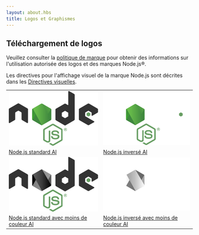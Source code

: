```yaml
---
layout: about.hbs
title: Logos et Graphismes
---
```


## Téléchargement de logos

Veuillez consulter la [politique de marque](https://trademark-policy.openjsf.org/) pour obtenir des informations sur l'utilisation autorisée des logos et des marques Node.js®.

Les directives pour l'affichage visuel de la marque Node.js sont décrites dans les [Directives visuelles](/static/documents/foundation-visual-guidelines.pdf).

<table class="logos">
  <tr>
    <td class="bg-white"><a href="/static/images/logos/nodejs-new-pantone-black.ai"><img src="/static/images/logos/nodejs-new-pantone-black.svg" alt="Node.js on light background"></a></td>
    <td class="bg-node-gray"><a href="/static/images/logos/nodejs-new-pantone-white.ai"><img src="/static/images/logos/nodejs-new-pantone-white.svg" alt="Node.js on dark background"></a></td>
  </tr>
  <tr>
    <td><a href="/static/images/logos/nodejs-new-pantone-black.ai">Node.js standard AI</a></td>
    <td><a href="/static/images/logos/nodejs-new-pantone-white.ai">Node.js inversé AI</a></td>
  </tr>
  <tr>
    <td class="bg-white"><a href="/static/images/logos/nodejs-new-black.ai"><img src="/static/images/logos/nodejs-new-black.svg" alt="Node.js on light background"></a></td>
    <td class="bg-node-gray"><a href="/static/images/logos/nodejs-new-white.ai"><img src="/static/images/logos/nodejs-new-white.svg" alt="Node.js on dark background"></a></td>
  </tr>
  <tr>
    <td><a href="/static/images/logos/nodejs-new-black.ai">Node.js standard avec moins de couleur AI</a></td>
    <td><a href="/static/images/logos/nodejs-new-white.ai">Node.js inversé avec moins de couleur AI</a></td>
  </tr>
</table>
